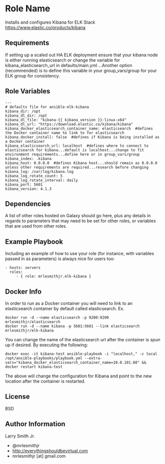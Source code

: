 Role Name
=========

Installs and configures Kibana for ELK Stack https://www.elastic.co/products/kibana

Requirements
------------

If setting up a scaled out HA ELK deployment ensure that your kibana node is either running elasticsearch or change the variable for kibana_elasticsearch_url in defaults/main.yml ...Another option (recommended) is to define this variable in your group_vars/group for your ELK group for consistency.

Role Variables
--------------

````
---
# defaults file for ansible-elk-kibana
kibana_dir: /opt
kibana_dl_dir: /opt
kibana_dl_file: "kibana-{{ kibana_version }}-linux-x64"
kibana_dl_url: "https://download.elastic.co/kibana/kibana"
kibana_docker_elasticsearch_container_name: elasticsearch  #defines the Docker container name to link to for elasticsearch
kibana_docker_install: false  #defines if Kibana is being installed as a Docker container
kibana_elasticsearch_url: localhost  #defines where to connect to elasticsearch for kibana...default is localhost...change to fit environment requirements...define here or in group_vars/group
kibana_index: .kibana
kibana_host: 0.0.0.0  #defines Kibana host...should remain as 0.0.0.0 unless other requirements are required...research before changing
kibana_log: /var/log/kibana.log
kibana_log_rotate_count: 5
kibana_log_rotate_interval: daily
kibana_port: 5601
kibana_version: 4.1.3
````

Dependencies
------------

A list of other roles hosted on Galaxy should go here, plus any details in regards to parameters that may need to be set for other roles, or variables that are used from other roles.

Example Playbook
----------------

Including an example of how to use your role (for instance, with variables passed in as parameters) is always nice for users too:

    - hosts: servers
      roles:
         - { role: mrlesmithjr.elk-kibana }

Docker Info
-----------

In order to run as a Docker container you will need to link to an elasticsearch container by default called elasticsearch.
Ex.
````
docker run -d --name elasticsearch -p 9200:9200 mrlesmithjr/elasticsearch
docker run -d --name kibana -p 5601:5601 --link elasticsearch mrlesmithjr/elk-kibana
````
You can change the name of the elasticsearch url after the container is spun up if desired. By executing the following:
````
docker exec -it kibana-test ansible-playbook -i "localhost," -c local /opt/ansible-playbooks/playbook.yml --extra-vars="kibana_docker_elasticsearch_container_name=10.0.101.60" && docker restart kibana-test
````
The above will change the configuration for Kibana and point to the new location after the container is restarted.

License
-------

BSD

Author Information
------------------

Larry Smith Jr.
- @mrlesmithjr
- http://everythingshouldbevirtual.com
- mrlesmithjr [at] gmail.com

